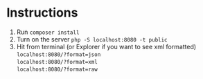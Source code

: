 # Instructions

1. Run `composer install`
1. Turn on the server `php -S localhost:8080 -t public`
1. Hit from terminal (or Explorer if you want to see xml formatted)  
`localhost:8080/?format=json`  
`localhost:8080/?format=xml`  
`localhost:8080/?format=raw`